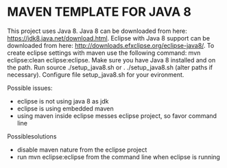 MAVEN TEMPLATE FOR JAVA 8
=========================

This project uses Java 8. Java 8 can be downloaded from here: https://jdk8.java.net/download.html. Eclipse with Java 8 support can be downloaded from here: http://downloads.efxclipse.org/eclipse-java8/. To create eclipse settings with maven use the following command: mvn eclipse:clean eclipse:eclipse. Make sure you have Java 8 installed and on the path. Run source ./setup_java8.sh or . ./setup_java8.sh (alter paths if necessary). Configure file setup_java8.sh for your evironment.

Possible issues:
- eclipse is not using java 8 as jdk
- eclipse is using embedded maven
- using maven inside eclipse messes eclipse project, so favor command line

Possiblesolutions
- disable maven nature from the eclipse project
- run mvn eclipse:eclipse from the command line when eclipse is running

